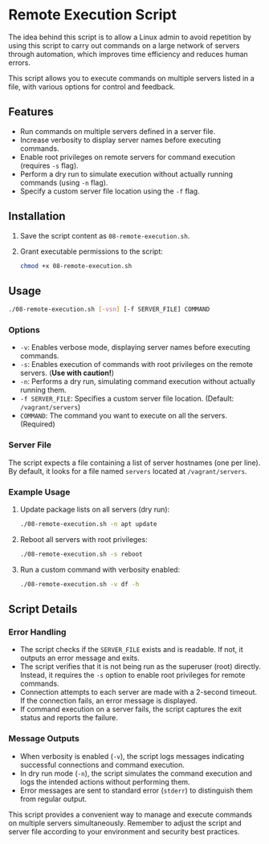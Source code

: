 # Remote Execution Script

The idea behind this script is to allow a Linux admin to avoid repetition by using this script to carry out commands on a large network of servers through automation, which improves time efficiency and reduces human errors.

This script allows you to execute commands on multiple servers listed in a file, with various options for control and feedback.

## Features

- Run commands on multiple servers defined in a server file.
- Increase verbosity to display server names before executing commands.
- Enable root privileges on remote servers for command execution (requires `-s` flag).
- Perform a dry run to simulate execution without actually running commands (using `-n` flag).
- Specify a custom server file location using the `-f` flag.

## Installation

1. Save the script content as `08-remote-execution.sh`.
2. Grant executable permissions to the script:

   ```bash
   chmod +x 08-remote-execution.sh
   ```

## Usage

```bash
./08-remote-execution.sh [-vsn] [-f SERVER_FILE] COMMAND
```

### Options

- `-v`: Enables verbose mode, displaying server names before executing commands.
- `-s`: Enables execution of commands with root privileges on the remote servers. (**Use with caution!**)
- `-n`: Performs a dry run, simulating command execution without actually running them.
- `-f SERVER_FILE`: Specifies a custom server file location. (Default: `/vagrant/servers`)
- `COMMAND`: The command you want to execute on all the servers. (Required)

### Server File

The script expects a file containing a list of server hostnames (one per line). By default, it looks for a file named `servers` located at `/vagrant/servers`.

### Example Usage

1. Update package lists on all servers (dry run):

   ```bash
   ./08-remote-execution.sh -n apt update
   ```

2. Reboot all servers with root privileges:

   ```bash
   ./08-remote-execution.sh -s reboot
   ```

3. Run a custom command with verbosity enabled:

   ```bash
   ./08-remote-execution.sh -v df -h
   ```

## Script Details

### Error Handling

- The script checks if the `SERVER_FILE` exists and is readable. If not, it outputs an error message and exits.
- The script verifies that it is not being run as the superuser (root) directly. Instead, it requires the `-s` option to enable root privileges for remote commands.
- Connection attempts to each server are made with a 2-second timeout. If the connection fails, an error message is displayed.
- If command execution on a server fails, the script captures the exit status and reports the failure.

### Message Outputs

- When verbosity is enabled (`-v`), the script logs messages indicating successful connections and command execution.
- In dry run mode (`-n`), the script simulates the command execution and logs the intended actions without performing them.
- Error messages are sent to standard error (`stderr`) to distinguish them from regular output.

This script provides a convenient way to manage and execute commands on multiple servers simultaneously. Remember to adjust the script and server file according to your environment and security best practices.
